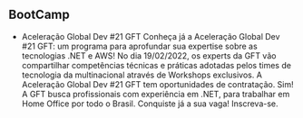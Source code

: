 ## BootCamp

- Aceleração Global Dev #21 GFT
Conheça já a Aceleração Global Dev #21 GFT: um programa para aprofundar sua expertise sobre as tecnologias .NET e AWS! No dia 19/02/2022, os experts da GFT vão compartilhar competências técnicas e práticas adotadas pelos times de tecnologia da multinacional através de Workshops exclusivos. A Aceleração Global Dev #21 GFT tem oportunidades de contratação. Sim! A GFT busca profissionais com experiência em .NET, para trabalhar em Home Office por todo o Brasil. Conquiste já a sua vaga! Inscreva-se.

